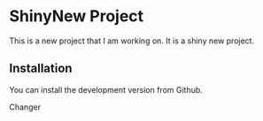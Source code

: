 # ShinyNew Project

This is a new project that I am working on. It is a shiny new project.

## Installation

You can install the development version from Github.

Changer